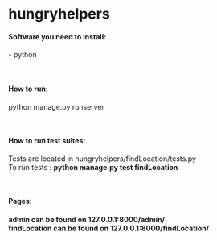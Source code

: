 # hungryhelpers

<h4>Software you need to install:</h4>
- python

</br><h4>How to run:</h4>
python manage.py runserver</p>

</br><h4>How to run test suites:</h4>
Tests are located in hungryhelpers/findLocation/tests.py</br>
To run tests : **python manage.py test findLocation**</p>

</br><h4>Pages:<h4/>
admin can be found on **127.0.0.1:8000/admin/** <br />
findLocation can be found on **127.0.0.1:8000/findLocation/**